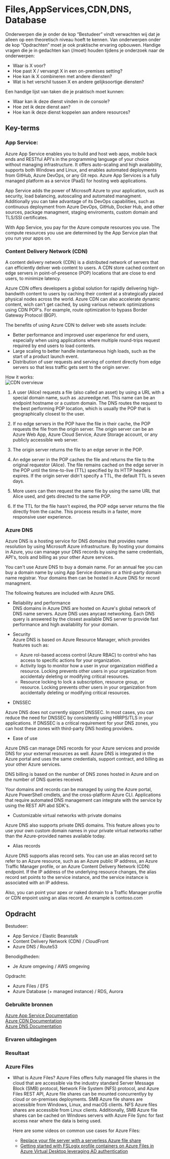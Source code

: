 # Files,AppServices,CDN,DNS, Database  


Onderwerpen die je onder de kop “Bestudeer” vindt verwachten wij dat je alleen op een
theoretisch niveau hoeft te kennen. Van onderwerpen onder de kop “Opdrachten” moet je
ook praktische ervaring opbouwen.
Handige vragen die je in gedachten kan (/moet) houden tijdens je onderzoek naar de
onderwerpen:  
- Waar is X voor?
- Hoe past X / vervangt X in een on-premises setting?
- Hoe kan ik X combineren met andere diensten?
- Wat is het verschil tussen X en andere gelijksoortige diensten?  

Een handige lijst van taken die je praktisch moet kunnen:  
- Waar kan ik deze dienst vinden in de console?
- Hoe zet ik deze dienst aan?
- Hoe kan ik deze dienst koppelen aan andere resources?

## Key-terms  

### App Service:  

Azure App Service enables you to build and host web apps, mobile back ends and RESTful API's in the programming language of your choice without managing infrastructure. It offers auto-scaling and high availability, supports both Windows and Linux, and enables automated deployments from GitHub, Azure DevOps, or any Git repo.
Azure App Services is a fully managed platform as a service (PaaS) for hosting web applications.  

App Service adds the power of Microsoft Azure to your application, such as security, load balancing, autoscaling and automated managment. Additionally you can take advantage of its DevOps capabilities, such as continuous deployment from Azure DevOps, GitHub, Docker Hub, and other sources, package managment, staging enviroments, custom domain and TLS/SSl certificates.  

With App Service, you pay for the Azure compute resources you use. The compute resources you use are determined by the App Service plan that you run your apps on.  

### Content Delivery Network (CDN)  

A content delivery network (CDN) is a distributed network of servers that can efficiently deliver web content to users. A CDN store cached content on edge servers in point-of-presence (POP) locations that are close to end users, to minimize latency.  

Azure CDN offers developers a global solution for rapidly delivering high-bandwith content to users by caching their content at a strategically placed physical nodes across the world. Azure CDN  can also accelerate dynamic content, wich can't get cached, by using various network optimizations using CDN POP's. For example, route optimization to bypass Border Gateway Protocol (BGP).  

The benefits of using Azure CDN to deliver web site assets include:  

- Better performance and improved user experience for end users, especially when using applications where multiple round-trips request required by end users to load contents.  
- Large scaling to better handle instantaneous high loads, such as the start of a product launch event.  
- Distribution of user requests and serving of content directly from edge servers so that less traffic gets sent to the origin server.  

How it works:  
![CDN overvieuw](/00_includes/Week-5-img/AZ-13_cdn-overview.png)  
1. A user (Alice) requests a file (also called an asset) by using a URL with a special domain name, such as <endpoint name>.azureedge.net. This name can be an endpoint hostname or a custom domain. The DNS routes the request to the best performing POP location, which is usually the POP that is geographically closest to the user.

2. If no edge servers in the POP have the file in their cache, the POP requests the file from the origin server. The origin server can be an Azure Web App, Azure Cloud Service, Azure Storage account, or any publicly accessible web server.

3. The origin server returns the file to an edge server in the POP.

4. An edge server in the POP caches the file and returns the file to the original requestor (Alice). The file remains cached on the edge server in the POP until the time-to-live (TTL) specified by its HTTP headers expires. If the origin server didn't specify a TTL, the default TTL is seven days.

5. More users can then request the same file by using the same URL that Alice used, and gets directed to the same POP.

6. If the TTL for the file hasn't expired, the POP edge server returns the file directly from the cache. This process results in a faster, more responsive user experience.  

### Azure DNS  

Azure DNS is a hosting service for DNS domains that provides name resolution by using Microsoft Azure infrastructure. By hosting your domains in Azure, you can manage your DNS records by using the same credentials, API's, tools and billing as your other Azure services.  

You can't use Azure DNS to buy a domain name. For an annual fee you can buy a domain name by using App Service domains or a third-party domain name registrar. Your domains then can be hosted in Azure DNS for record managment.  

The following features are included with Azure DNS.  

- Reliability and performance  
  DNS domains in Azure DNS are hosted on Azure's global network of DNS name servers. Azure DNS uses anycast networking. Each DNS query is answered by the closest available DNS server to provide fast performance and high availability for your domain.  

- Security  
  Azure DNS is based on Azure Resource Manager, which provides features such as:  
   + Azure rol-based access control (Azure RBAC) to control who has access to specific actions for your organization.  
   + Activity logs to monitor how a user in your organization midified a resource. Locking prevents other users in your organization from accidentaly deleting or modifying critical resources.  
   + Resource locking to lock a subscription, resource group, or resource. Locking prevents other users in your organization from accidentally deleting or modifying critical resources.  

- DNSSEC  

Azure DNS does not currently sipport DNSSEC. In most cases, you can reduce the need for DNSSEC by consistently using HRRPS/TLS in your applications. If DNSSEC is a critical requirement for your DNS zones, you can host these zones with third-party DNS hosting providers. 

- Ease of use   

Azure DNS can manage DNS records for your Azure services and provide DNS for your external resources as well. Azure DNS is integrated in the Azure portal and uses the same credentials, support contract, and billing as your other Azure services.  

DNS billing is based on the number of DNS zones hosted in Azure and on the number of DNS queries received.  

Your domains and records can be managed by using the Azure portal, Azure PowerShell cmdlets, and the cross-platform Azure CLI. Applications that require automated DNS management can integrate with the service by using the REST API abd SDK's.  

- Customizable virtual networks with private domains  

Azure DNS also supports private DNS domains. This feature allows you to use your own custom domain names in your private virtual networks rather than the Azure-provided names available today.  

- Alias records  

Azure DNS supports alias record sets. You can use an alias record set to refer to an Azure resource, such as an Azure public IP address, an Azure Traffic Manager profile, or an Azure Content Delivery Network (CDN) endpoint. If the IP address of the underlying resource changes, the alias record set points to the service instance, and the service instance is associated with an IP address.  

Also, you can point your apex or naked domain to a Traffic Manager profile or CDN enpoint using an alias record. An example is contoso.com

## Opdracht  

Bestudeer:
- App Service / Elastic Beanstalk
- Content Delivery Network (CDN) / CloudFront
- Azure DNS / Route53  

Benodigdheden:  
- Je Azure omgeving / AWS omgeving  

Opdracht:  
- Azure Files / EFS
- Azure Database (+ managed instance) / RDS, Aurora
### Gebruikte bronnen
[Azure App Service Documentation](https://learn.microsoft.com/en-us/azure/app-service/)  
[Azure CDN Documentation](https://learn.microsoft.com/en-us/azure/cdn/cdn-overview)  
[Azure DNS Documentation](https://learn.microsoft.com/en-us/azure/dns/dns-overview)


### Ervaren uitdagingen

### Resultaat

### Azure Files  

- What is Azure Files? 
  Azure Files offers fully managed file shares in the cloud that are accessible via the industry standard Server Message Block (SMB) protocol, Network File System (NFS) protocol, and Azure Files REST API, Azure file shares can be mounted concurrentlyy by cloud or on-premises deployments. SMB Azure file shares are accessible from Windows, Linux, and macOS clients. NFS Azure files shares are accessible from Linux clients. Additionally, SMB Azure file shares can be cached on Windows servers with Azure File Sync for fast access near where the data is being used.  

  Here are some videos on common use cases for Azure Files:  
  - [Replace your file server with a serverless Azure file share](https://youtu.be/H04e9AgbcSc) 
  - [Getting started with FSLogix profile containers on Azure Files in Azure Virtual Desktop leveraging AD authentication](https://www.youtube.com/embed/9S5A1IJqfOQ)  
  
